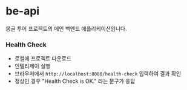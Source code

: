 # be-api
몽골 투어 프로젝트의 메인 백엔드 애플리케이션입니다.

### Health Check
- 로컬에 프로젝트 다운로드
- 인텔리제이 실행
- 브라우저에서 ```http://localhost:8080/health-check``` 입력하여 결과 확인
- 정상인 경우 "Health Check is OK." 라는 문구가 응답